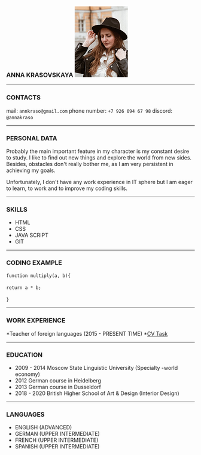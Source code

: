 
### __ANNA KRASOVSKAYA__ ![My photo](Mapic.png)
---
### CONTACTS
mail: `annkraso@gmail.com`
phone number: `+7 926 094 67 98`
discord: `@annakraso` 

---
### PERSONAL DATA

Probably the main important feature in my character is my constant desire to study. I like to find out new things and explore the world from new sides. Besides, obstacles don't really bother me, as I am very persistent in achieving my goals.

Unfortunately, I don't have any work experience in IT sphere but I am eager to learn, to work and to improve my coding skills.

---

### SKILLS
* HTML
* CSS
* JAVA SCRIPT
* GIT

---

### CODING EXAMPLE
```
function multiply(a, b){

return a * b;

}​
```

---

### WORK EXPERIENCE
*Teacher of foreign languages (2015 - PRESENT TIME)
*[CV Task](https://github.com/AnnaKraso/rsschool-cv)

---

### EDUCATION
* 2009 - 2014 
 Moscow State Linguistic University (Specialty -world economy)
* 2012
German course in Heidelberg
* 2013
German course in Dusseldorf
* 2018 - 2020
British Higher School of Art & Design (Interior Design)

---

### LANGUAGES
* ENGLISH (ADVANCED)
* GERMAN (UPPER INTERMEDIATE)
* FRENCH (UPPER INTERMEDIATE)
* SPANISH (UPPER INTERMEDIATE)